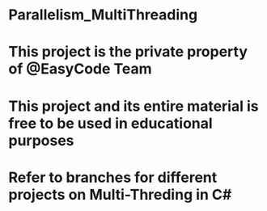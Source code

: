 # Parallelism_MultiThreading
# This project is the private property of @EasyCode Team
# This project and its entire material is free to be used in educational purposes
# Refer to branches for different projects on Multi-Threding in C#
